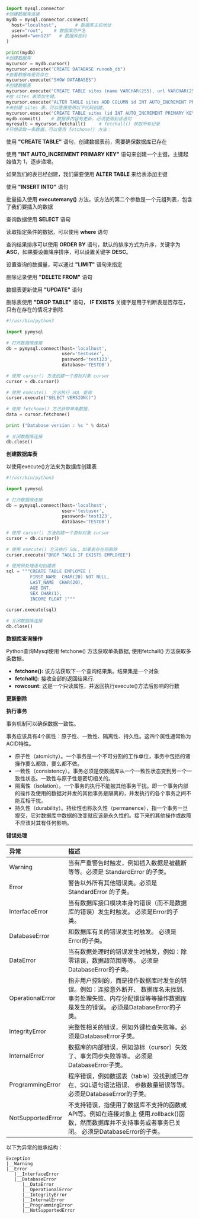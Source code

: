 ```python
import mysql.connector
#创建数据库连接
mydb = mysql.connector.connect(
  host="localhost",       # 数据库主机地址
  user="root",    # 数据库用户名
  passwd="wen123"   # 数据库密码
)
 
print(mydb)
#创建数据库
mycursor = mydb.cursor() 
mycursor.execute("CREATE DATABASE runoob_db")
#查看数据库是否存在
mycursor.execute("SHOW DATABASES")
#创建数据表
mycursor.execute("CREATE TABLE sites (name VARCHAR(255), url VARCHAR(255))")
#给 sites 表添加主键。
mycursor.execute("ALTER TABLE sites ADD COLUMN id INT AUTO_INCREMENT PRIMARY KEY")
#未创建 sites 表，可以直接使用以下代码创建。
mycursor.execute("CREATE TABLE sites (id INT AUTO_INCREMENT PRIMARY KEY, name VARCHAR(255), url VARCHAR(255))")
mydb.commit()    # 数据表内容有更新，必须使用到该语句
myresult = mycursor.fetchall()     # fetchall() 获取所有记录
#只想读取一条数据，可以使用 fetchone() 方法：

```

使用 **"CREATE TABLE"** 语句，创建数据表前，需要确保数据库已存在

使用 **"INT AUTO_INCREMENT PRIMARY KEY"** 语句来创建一个主键，主键起始值为 1，逐步递增。

如果我们的表已经创建，我们需要使用 **ALTER TABLE** 来给表添加主键

使用 **"INSERT INTO"** 语句

批量插入使用 **executemany()** 方法，该方法的第二个参数是一个元组列表，包含了我们要插入的数据

查询数据使用 **SELECT** 语句

读取指定条件的数据，可以使用 **where** 语句

查询结果排序可以使用 **ORDER BY** 语句，默认的排序方式为升序，关键字为 **ASC**，如果要设置降序排序，可以设置关键字 **DESC**。

设置查询的数据量，可以通过 **"LIMIT"** 语句来指定

删除记录使用 **"DELETE FROM"** 语句

数据表更新使用 **"UPDATE"** 语句

删除表使用 **"DROP TABLE"** 语句， **IF EXISTS** 关键字是用于判断表是否存在，只有在存在的情况才删除

```python
#!/usr/bin/python3
 
import pymysql
 
# 打开数据库连接
db = pymysql.connect(host='localhost',
                     user='testuser',
                     password='test123',
                     database='TESTDB')
 
# 使用 cursor() 方法创建一个游标对象 cursor
cursor = db.cursor()
 
# 使用 execute()  方法执行 SQL 查询 
cursor.execute("SELECT VERSION()")
 
# 使用 fetchone() 方法获取单条数据.
data = cursor.fetchone()
 
print ("Database version : %s " % data)
 
# 关闭数据库连接
db.close()
```

**创建数据库表**

以使用execute()方法来为数据库创建表

```python
#!/usr/bin/python3
 
import pymysql
 
# 打开数据库连接
db = pymysql.connect(host='localhost',
                     user='testuser',
                     password='test123',
                     database='TESTDB')
 
# 使用 cursor() 方法创建一个游标对象 cursor
cursor = db.cursor()
 
# 使用 execute() 方法执行 SQL，如果表存在则删除
cursor.execute("DROP TABLE IF EXISTS EMPLOYEE")
 
# 使用预处理语句创建表
sql = """CREATE TABLE EMPLOYEE (
         FIRST_NAME  CHAR(20) NOT NULL,
         LAST_NAME  CHAR(20),
         AGE INT,  
         SEX CHAR(1),
         INCOME FLOAT )"""
 
cursor.execute(sql)
 
# 关闭数据库连接
db.close()
```

**数据库查询操作**

Python查询Mysql使用 fetchone() 方法获取单条数据, 使用fetchall() 方法获取多条数据。

- **fetchone():** 该方法获取下一个查询结果集。结果集是一个对象
- **fetchall():** 接收全部的返回结果行.
- **rowcount:** 这是一个只读属性，并返回执行execute()方法后影响的行数

**更新删除**

**执行事务**

事务机制可以确保数据一致性。

事务应该具有4个属性：原子性、一致性、隔离性、持久性。这四个属性通常称为ACID特性。

- 原子性（atomicity）。一个事务是一个不可分割的工作单位，事务中包括的诸操作要么都做，要么都不做。
- 一致性（consistency）。事务必须是使数据库从一个一致性状态变到另一个一致性状态。一致性与原子性是密切相关的。
- 隔离性（isolation）。一个事务的执行不能被其他事务干扰。即一个事务内部的操作及使用的数据对并发的其他事务是隔离的，并发执行的各个事务之间不能互相干扰。
- 持久性（durability）。持续性也称永久性（permanence），指一个事务一旦提交，它对数据库中数据的改变就应该是永久性的。接下来的其他操作或故障不应该对其有任何影响。

**错误处理**

| 异常              | 描述                                                         |
| :---------------- | :----------------------------------------------------------- |
| Warning           | 当有严重警告时触发，例如插入数据是被截断等等。必须是 StandardError 的子类。 |
| Error             | 警告以外所有其他错误类。必须是 StandardError 的子类。        |
| InterfaceError    | 当有数据库接口模块本身的错误（而不是数据库的错误）发生时触发。 必须是Error的子类。 |
| DatabaseError     | 和数据库有关的错误发生时触发。 必须是Error的子类。           |
| DataError         | 当有数据处理时的错误发生时触发，例如：除零错误，数据超范围等等。 必须是DatabaseError的子类。 |
| OperationalError  | 指非用户控制的，而是操作数据库时发生的错误。例如：连接意外断开、 数据库名未找到、事务处理失败、内存分配错误等等操作数据库是发生的错误。 必须是DatabaseError的子类。 |
| IntegrityError    | 完整性相关的错误，例如外键检查失败等。必须是DatabaseError子类。 |
| InternalError     | 数据库的内部错误，例如游标（cursor）失效了、事务同步失败等等。 必须是DatabaseError子类。 |
| ProgrammingError  | 程序错误，例如数据表（table）没找到或已存在、SQL语句语法错误、 参数数量错误等等。必须是DatabaseError的子类。 |
| NotSupportedError | 不支持错误，指使用了数据库不支持的函数或API等。例如在连接对象上 使用.rollback()函数，然而数据库并不支持事务或者事务已关闭。 必须是DatabaseError的子类。 |

以下为异常的继承结构：

```
Exception
|__Warning
|__Error
   |__InterfaceError
   |__DatabaseError
      |__DataError
      |__OperationalError
      |__IntegrityError
      |__InternalError
      |__ProgrammingError
      |__NotSupportedError
```